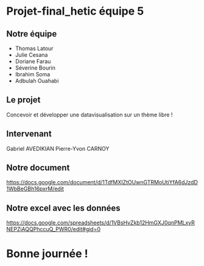 # Projet-final_hetic équipe 5

## Notre équipe
  - Thomas Latour
  - Julie Cesana
  - Doriane Farau
  - Séverine Bourin
  - Ibrahim Soma
  - Adbulah Ouahabi

## Le projet

Concevoir et développer une datavisualisation sur un thème libre !

## Intervenant

Gabriel AVEDIKIAN
Pierre-Yvon CARNOY

## Notre document

https://docs.google.com/document/d/1TdfMXIZtOUwnGTRMoUtiYfA6dJzdD1WbBeGBh16pxrM/edit

## Notre excel avec les données

https://docs.google.com/spreadsheets/d/1VBsHvZkb12HmGXJ0qnPMLxyRNEPZjAQQPhccuQ_PWR0/edit#gid=0

# Bonne journée !
